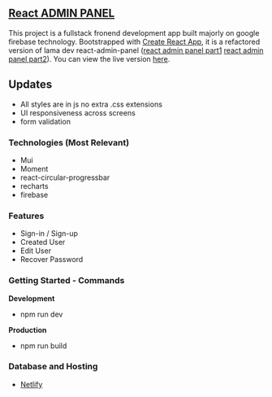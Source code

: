  ## [React ADMIN PANEL](https://cozy-granita-a65274.netlify.app/)
 
This project is a fullstack fronend development app built majorly on google firebase technology. Bootstrapped with [Create React App](https://github.com/facebook/create-react-app), it is a refactored version of lama dev react-admin-panel \([react admin panel part1](https://www.youtube.com/watch?v=yKV1IGahXqA&t=12s) [react admin panel part2](https://www.youtube.com/watch?v=D9W7AFeJ3kk&t=351s)\). You can view the live version [here](https://cozy-granita-a65274.netlify.app/).

## Updates

- All styles are in js no extra .css extensions
- UI responsiveness across screens
- form validation

### Technologies (Most Relevant)

- Mui
- Moment
- react-circular-progressbar
- recharts
- firebase


### Features
- Sign-in / Sign-up
- Created User
- Edit User
- Recover Password

  
### Getting Started - Commands

**Development**
- npm run dev

**Production**
- npm run build

  
### Database and Hosting
- [Netlify](https://www.netlify.com/)
